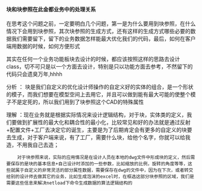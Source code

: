 #### 块和块参照在此金都业务中的处理关系

在思考这个问题之前，一定要明白几个问题，第一是为什么要用到块参照，在什么情况下会用到块参照，其次块参照的生成方式，还有这样的生成方式哪些必要的数据我们需要留下，留下的业务数据怎样能最大优化我们的代码，最后，如何在客户端用数据的时候，如何方便形式

其实在任何一个业务功能板块去设计的时候，都应该按照这样的思路去设计class，切不可只是以一个方面去设计，特别是只以功能方面去参考，不然留下的代码只会遗臭万年,hhhh

分析 ： 块是我们自定义的优化设计师操作的自定义好的实体的组合，是一个形状的模子，而我们想要在模型空间上去用它，并且可以做到能有最大可能的使整个模子不是定死的，所以我们用到了块参照这个CAD的特殊属性

理解 ：现在业务就是根据实际情况来设计逻辑结构，对于块，实体类的定义，我们要做到扩展性的最大化和耦合性的最小化，比较常见和好的办法就是通过反射+配置文件+工厂去决定它的诞生，主要是为了后期肯定会有更多的自定义的块要去生成，对于客户端来说，有了工厂，需要什么块，给他个名字，你就可以给我造，不用我自己去造；

        对于块参照来说，实际的应用情况是在设计人员在本地的dwg文件中形成块的定义，然后需要保存的是块的基本信息+自己设计时添加的一些参数，比如缩放的比例，旋转的角度等等，这些就属于自定义的非常灵活的部分属性数据，需要保存在dwg的文件中，因为在下次，或者转交给别的设计师去做其它的业务，比如生成泡沫的excel时，在框选这部分块参照的区域，我们是需要这些信息来解决netload下命令生成数据的算法逻辑结构的



